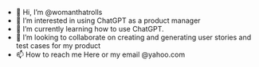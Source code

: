 - 👋 Hi, I’m @womanthatrolls
- 👀 I’m interested in using ChatGPT as a product manager
- 🌱 I’m currently learning how to use ChatGPT.
- 💞️ I’m looking to collaborate on creating and generating user stories and test cases for my product 
- 📫 How to reach me Here or my email @yahoo.com

<!---
womanthatrolls/womanthatrolls is a ✨ special ✨ repository because its `README.md` (this file) appears on your GitHub profile.
You can click the Preview link to take a look at your changes.
--->
